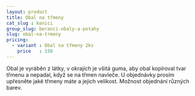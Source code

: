 ```yaml
---
layout: product
title: Obal na třmeny
cat_slug : konici
group_slug: beranci-obaly-a-potahy
slug: obal-na-trmeny
pricing:
  - variant : Obal na třmeny 2ks
    price   : 150
---
```


Obal je vyráběn z látky, v okrajích je všitá guma, aby obal kopíroval tvar třmenu a nepadal, když se na třmen navleče.
U objednávky prosím upřesněte jaké třmeny máte a jejich velikost.
Možnost objednání různých barev.

